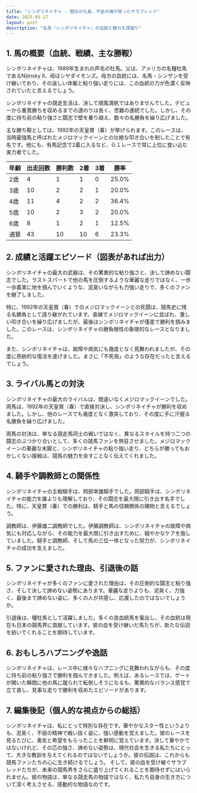 ```yaml
---
title: "シンボリネイチャ - 闘志の化身、不屈の魂が宿ったサラブレッド"
date: 2025-05-17
layout: post
description: "名馬『シンボリネイチャ』の伝説と魅力を深堀り"
---
```


## 1. 馬の概要（血統、戦績、主な勝鞍）

シンボリネイチャは、1989年生まれの芦毛の牡馬。父は、アメリカの名種牡馬であるNijinsky II、母はシヤダイモンズ。母方の血統には、名馬・シンザンを受け継いでおり、その逞しい体躯と粘り強い走りには、この血統の力が色濃く反映されていたと言えるでしょう。

シンボリネイチャの競走生活は、決して順風満帆ではありませんでした。デビューから重賞勝ちを収めるまでの道のりは長く、苦難の連続でした。しかし、その度に持ち前の粘り強さと闘志で壁を乗り越え、数々の名勝負を繰り広げました。

主な勝ち鞍としては、1992年の天皇賞（春）が挙げられます。このレースは、当時最強馬と呼ばれたメジロマックイーンとの壮絶な叩き合いを制したことで有名です。他にも、有馬記念で2着に入るなど、Ｇ１レースで常に上位に食い込む実力者でした。

| 年齢 | 出走回数 | 勝利数 | 2着 | 3着 | 勝率 |
|---|---|---|---|---|---|
| 2歳 | 4 | 1 | 1 | 0 | 25.0% |
| 3歳 | 10 | 2 | 2 | 1 | 20.0% |
| 4歳 | 11 | 4 | 2 | 2 | 36.4% |
| 5歳 | 10 | 2 | 3 | 2 | 20.0% |
| 6歳 | 8 | 1 | 2 | 1 | 12.5% |
| 通算 | 43 | 10 | 10 | 6 | 23.3% |


## 2. 成績と活躍エピソード（図表があれば出力）

シンボリネイチャの最大の武器は、その驚異的な粘り強さと、決して諦めない闘志でした。ラストスパートで他の馬を圧倒するような華麗な走りではなく、一歩一歩着実に地を掴んでいくような、泥臭いながらも力強い走りで、多くのファンを魅了しました。

特に、1992年の天皇賞（春）でのメジロマックイーンとの死闘は、競馬史に残る名勝負として語り継がれています。直線でメジロマックイーンに並ばれ、激しい叩き合いを繰り広げましたが、最後はシンボリネイチャが僅差で勝利を掴みました。このレースは、シンボリネイチャの勝負根性の象徴的なレースとなりました。

また、シンボリネイチャは、故障や病気にも幾度となく見舞われましたが、その度に奇跡的な復活を遂げました。まさに「不死鳥」のような存在だったと言えるでしょう。


## 3. ライバル馬との対決

シンボリネイチャの最大のライバルは、間違いなくメジロマックイーンでした。両馬は、1992年の天皇賞（春）で直接対決し、シンボリネイチャが勝利を収めました。しかし、他のレースでも幾度となく激突しており、その度に手に汗握る名勝負を繰り広げました。

両馬の対決は、単なる競走馬同士の戦いではなく、異なるスタイルを持つ二つの闘志のぶつかり合いとして、多くの競馬ファンを熱狂させました。メジロマックイーンの華麗な末脚と、シンボリネイチャの粘り強い走り、どちらが勝ってもおかしくない接戦は、競馬の魅力を余すことなく伝えてくれました。


## 4. 騎手や調教師との関係性

シンボリネイチャの主戦騎手は、岡部幸雄騎手でした。岡部騎手は、シンボリネイチャの能力を誰よりも理解しており、その闘志を最大限に引き出す名手でした。特に、天皇賞（春）での勝利は、騎手と馬の信頼関係の賜物と言えるでしょう。

調教師は、伊藤雄二調教師でした。伊藤調教師は、シンボリネイチャの故障や病気にも対応しながら、その能力を最大限に引き出すために、細やかなケアを施していました。騎手と調教師、そして馬の三位一体となった努力が、シンボリネイチャの成功を支えました。


## 5. ファンに愛された理由、引退後の話

シンボリネイチャが多くのファンに愛された理由は、その圧倒的な闘志と粘り強さ、そして決して諦めない姿勢にあります。華麗な走りよりも、泥臭く、力強く、最後まで諦めない姿に、多くの人が共感し、応援したのではないでしょうか。

引退後は、種牡馬として活躍しました。多くの良血統馬を輩出し、その血統は現在も日本の競馬界に貢献しています。彼の血を受け継いだ馬たちが、新たな伝説を紡いでくれることを期待しています。


## 6. おもしろハプニングや逸話

シンボリネイチャは、レース中に様々なハプニングに見舞われながらも、その度に持ち前の粘り強さで勝利を掴んできました。例えば、あるレースでは、ゲートが開いた瞬間に他の馬に蹴られて転倒しそうになるも、驚異的なバランス感覚で立て直し、見事な走りで勝利を収めたエピソードがあります。


## 7. 編集後記（個人的な視点からの総括）

シンボリネイチャは、私にとって特別な存在です。華やかなスター性というよりも、泥臭く、不屈の精神で戦い抜く姿に、強い感動を覚えました。彼のレースを見るたびに、勇気と希望をもらったことを鮮明に覚えています。決して華やかではないけれど、その芯の強さ、諦めない姿勢は、現代社会を生きる私たちにとって、大きな教訓を与えてくれるのではないでしょうか。彼の伝説は、これからも競馬ファンたちの心に生き続けるでしょう。  そして、彼の血を受け継ぐサラブレッドたちが、未来の競馬界をさらに盛り上げてくれることを期待せずにはいられません。彼の物語は、単なる競走馬の物語ではなく、私たち自身の生き方について深く考えさせる、感動的な物語なのです。
